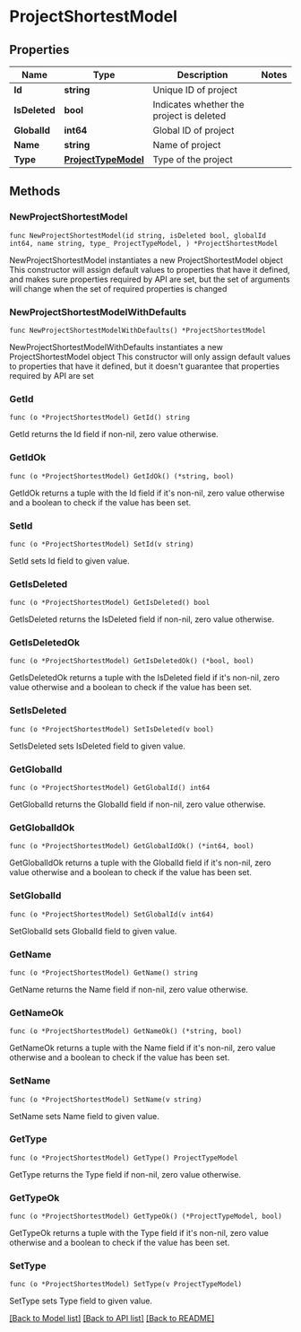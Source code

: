 # ProjectShortestModel

## Properties

Name | Type | Description | Notes
------------ | ------------- | ------------- | -------------
**Id** | **string** | Unique ID of project | 
**IsDeleted** | **bool** | Indicates whether the project is deleted | 
**GlobalId** | **int64** | Global ID of project | 
**Name** | **string** | Name of project | 
**Type** | [**ProjectTypeModel**](ProjectTypeModel.md) | Type of the project | 

## Methods

### NewProjectShortestModel

`func NewProjectShortestModel(id string, isDeleted bool, globalId int64, name string, type_ ProjectTypeModel, ) *ProjectShortestModel`

NewProjectShortestModel instantiates a new ProjectShortestModel object
This constructor will assign default values to properties that have it defined,
and makes sure properties required by API are set, but the set of arguments
will change when the set of required properties is changed

### NewProjectShortestModelWithDefaults

`func NewProjectShortestModelWithDefaults() *ProjectShortestModel`

NewProjectShortestModelWithDefaults instantiates a new ProjectShortestModel object
This constructor will only assign default values to properties that have it defined,
but it doesn't guarantee that properties required by API are set

### GetId

`func (o *ProjectShortestModel) GetId() string`

GetId returns the Id field if non-nil, zero value otherwise.

### GetIdOk

`func (o *ProjectShortestModel) GetIdOk() (*string, bool)`

GetIdOk returns a tuple with the Id field if it's non-nil, zero value otherwise
and a boolean to check if the value has been set.

### SetId

`func (o *ProjectShortestModel) SetId(v string)`

SetId sets Id field to given value.


### GetIsDeleted

`func (o *ProjectShortestModel) GetIsDeleted() bool`

GetIsDeleted returns the IsDeleted field if non-nil, zero value otherwise.

### GetIsDeletedOk

`func (o *ProjectShortestModel) GetIsDeletedOk() (*bool, bool)`

GetIsDeletedOk returns a tuple with the IsDeleted field if it's non-nil, zero value otherwise
and a boolean to check if the value has been set.

### SetIsDeleted

`func (o *ProjectShortestModel) SetIsDeleted(v bool)`

SetIsDeleted sets IsDeleted field to given value.


### GetGlobalId

`func (o *ProjectShortestModel) GetGlobalId() int64`

GetGlobalId returns the GlobalId field if non-nil, zero value otherwise.

### GetGlobalIdOk

`func (o *ProjectShortestModel) GetGlobalIdOk() (*int64, bool)`

GetGlobalIdOk returns a tuple with the GlobalId field if it's non-nil, zero value otherwise
and a boolean to check if the value has been set.

### SetGlobalId

`func (o *ProjectShortestModel) SetGlobalId(v int64)`

SetGlobalId sets GlobalId field to given value.


### GetName

`func (o *ProjectShortestModel) GetName() string`

GetName returns the Name field if non-nil, zero value otherwise.

### GetNameOk

`func (o *ProjectShortestModel) GetNameOk() (*string, bool)`

GetNameOk returns a tuple with the Name field if it's non-nil, zero value otherwise
and a boolean to check if the value has been set.

### SetName

`func (o *ProjectShortestModel) SetName(v string)`

SetName sets Name field to given value.


### GetType

`func (o *ProjectShortestModel) GetType() ProjectTypeModel`

GetType returns the Type field if non-nil, zero value otherwise.

### GetTypeOk

`func (o *ProjectShortestModel) GetTypeOk() (*ProjectTypeModel, bool)`

GetTypeOk returns a tuple with the Type field if it's non-nil, zero value otherwise
and a boolean to check if the value has been set.

### SetType

`func (o *ProjectShortestModel) SetType(v ProjectTypeModel)`

SetType sets Type field to given value.



[[Back to Model list]](../README.md#documentation-for-models) [[Back to API list]](../README.md#documentation-for-api-endpoints) [[Back to README]](../README.md)


